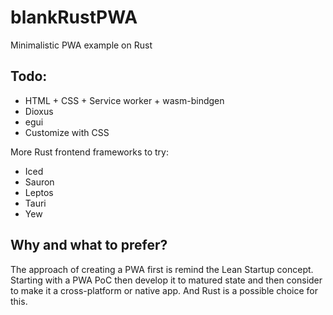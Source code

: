 # blankRustPWA
Minimalistic PWA example on Rust

## Todo:  
* HTML + CSS + Service worker + wasm-bindgen  
* Dioxus  
* egui  
* Customize with CSS    

More Rust frontend frameworks to try:    
* Iced  
* Sauron  
* Leptos  
* Tauri  
* Yew  

## Why and what to prefer?  
The approach of creating a PWA first is remind the Lean Startup concept.  
Starting with a PWA PoC then develop it to matured state and then consider to make it a cross-platform or native app. And Rust is a possible choice for this.  
